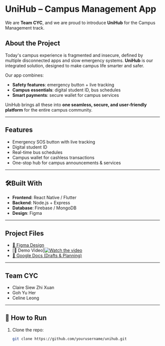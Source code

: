 # UniHub – Campus Management App

We are **Team CYC**, and we are proud to introduce **UniHub** for the Campus Management track.  

## About the Project
Today's campus experience is fragmented and insecure, defined by multiple disconnected apps and slow emergency systems. **UniHub** is our integrated solution, designed to make campus life smarter and safer.  

Our app combines:
- **Safety features**: emergency button + live tracking  
- **Campus essentials**: digital student ID, bus schedules  
- **Smart payments**: secure wallet for campus services  

UniHub brings all these into **one seamless, secure, and user-friendly platform** for the entire campus community.  

---

## Features
- Emergency SOS button with live tracking  
- Digital student ID  
- Real-time bus schedules  
- Campus wallet for cashless transactions  
- One-stop hub for campus announcements & services  

---

## 🛠Built With
- **Frontend**: React Native / Flutter  
- **Backend**: Node.js + Express  
- **Database**: Firebase / MongoDB  
- **Design**: Figma  

---

## Project Files
- [🎨 Figma Design](https://www.figma.com/design/Nu4JPuLfqWV4yOgePqluez/CYC-Campus-Management-Prototype?node-id=0-1&p=f&t=AUDgdxGn8IxgOQVn-0)  
- [🎥 Demo Video][![Watch the video](https://img.youtube.com/vi/F1fOCd6Q6rE?si=7REFKQ7rLLpEuSwk/0.jpg)](https://youtu.be/F1fOCd6Q6rE?si=7REFKQ7rLLpEuSwk) 
- [📑 Google Docs (Drafts & Planning)](https://docs.google.com/document/d/1-CWElAb5nvmvcP036-aLizrxPqWfySST_0YDSp4Xj3U/edit?usp=drivesdk)  

---

## Team CYC
- Claire Siew Zhi Xuan
- Goh Yu Her
- Celine Leong

---

## 📌 How to Run
1. Clone the repo:
   ```bash
   git clone https://github.com/yourusername/unihub.git
